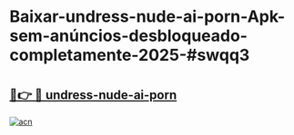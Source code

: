 # Baixar-undress-nude-ai-porn-Apk-sem-anúncios-desbloqueado-completamente-2025-#swqq3

# <h2><a href="https://ainizakaria.my?title=undress-nude-ai-porn&ref=24M">🔗👉 🔴 undress-nude-ai-porn</a></h2>

[![acn](https://github.com/user-attachments/assets/0f9c940e-d8b0-45ae-aac7-cd30a18b3e1c)](https://ainizakaria.my?title=undress-nude-ai-porn&ref=24M)


